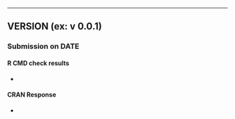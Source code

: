 ----

## VERSION (ex: v 0.0.1)

### Submission on DATE
#### R CMD check results
* 

#### CRAN Response
* 


